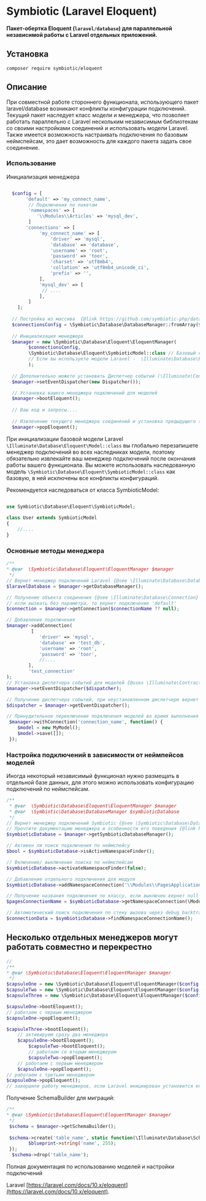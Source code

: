 # Symbiotic (Laravel Eloquent)

**Пакет-обертка Eloquent (`laravel/database`) для параллельной независимой работы c Laravel отдельных приложений.**

## Установка

```
composer require symbiotic/eloquent
```

## Описание

При совместной работе стороннего функционала, использующего пакет laravel/database возникают конфликты конфигурации
подключений.
Текущий пакет наследует класс модели и менеджера, что позволяет работать параллельно с Laravel нескольким
независимым библиотекам со своими настройками соединений и использовать модели Laravel.
Также имеется возможность настраивать подключения по базовым неймспейсам, 
это дает возможность для каждого пакета задать свое соединение.

### Использование

Инициализация менеджера

```php

  $config = [
       'default' => 'my_connect_name',
        // Подключения по пакетам
        'namespaces' => [
           '\\Modules\\Articles' => 'mysql_dev',
        ]
       'connections' => [
            'my_connect_name' => [
                'driver' => 'mysql',
                'database' => 'database',
                'username' => 'root',
                'password' => 'toor',
                'charset' => 'utf8mb4',
                'collation' => 'utf8mb4_unicode_ci',
                'prefix' => '',
            ],
            'mysql_dev' => [
             // ....
            ],
        ]
    ];
    
  // Постройка из массива  {@link https://github.com/symbiotic-php/database}
  $connectionsConfig = \Symbiotic\Database\DatabaseManager::fromArray($config);
  
  // Инициализация менеджера
  $manager = new \Symbiotic\Database\Eloquent\EloquentManager(
        $connectionsConfig,
        \Symbiotic\Database\Eloquent\SymbioticModel::class // Базовый класс моделей 
        // Если вы используете модели Laravel -  \Illuminate\Database\Eloquent\Model::class
        );
            
  // Дополнительно можете установить Диспетчер событий (\Illuminate\Contracts\Events\Dispatcher)
  $manager->setEventDispatcher(new Dispatcher());

  // Установка вашего менеджера подключений для моделей
  $manager->bootEloquent();
  
  // Ваш код и запросы....
  
  // Извлечение текущего менеджера соединений и установка предыдущего (если есть)
  $manager->popEloquent();

```

При инициализации базовой модели Laravel `\Illuminate\Database\Eloquent\Model::class` вы глобально перезапишете менеджер
подключений во всех наследниках модели,
поэтому обязательно извлекайте ваш менеджер подключений после окончания работы вашего функционала.
Вы можете использовать наследованную модель `\Symbiotic\Database\Eloquent\SymbioticModel::class` как базовую,
в ней исключены все конфликты конфигураций.

Рекомендуется наследоваться от класса SymbioticModel:

```php

use Symbiotic\Database\Eloquent\SymbioticModel;
 
class User extends SymbioticModel
{
    //....
}

```

### Основные методы менеджера

```php
/**
* @var  \Symbiotic\Database\Eloquent\EloquentManager $manager
 */
// Вернет менеджер подключений Laravel {@see \Illuminate\Database\DatabaseManager}
$laravelDatabase = $manager->getDatabaseManager();

// Получение объекта соединения {@see \Illuminate\Database\Connection}
// если вызвать без параметра, то вернет подключение 'default'
$connection = $manager->getConnection($connectionName ?? null); 

// Добавление подключения
$manager->addConnection(
         [
            'driver' => 'mysql',
            'database' => 'test_db',
            'username' => 'root',
            'password' => 'toor',
            //....
        ],
        'test_connection'
);
// Установка диспетчера событий для моделей {@uses \Illuminate\Contracts\Events\Dispatcher}
$manager->setEventDispatcher($dispatcher);

// Получение диспетчера событий, при неустановленном диспетчере вернет анонимный класс NullDispatcher
$dispatcher = $manager->getEventDispatcher();

// Принудительное переключение подключения моделей во время выполнения
 $manager->withConnection('connection_name', function() {
    $model = new MyModel();
    $model->save([]);
 });

```

### Настройка подключений в зависимости от неймпейсов моделей

Иногда некоторый независимый функционал нужно размещать в отдельной базе данных, 
для этого можно использовать конфигурацию подключений по неймспейсам.

```php
/**
 * @var  \Symbiotic\Database\Eloquent\EloquentManager $manager
 * @var  \Symbiotic\Database\DatabaseManager $symbioticDatabase
 */
// Вернет менеджер подключений Symbiotic {@see \Symbiotic\Database\DatabaseManager}
// Прочтите документацию менеджера и особенности его поведения {@link https://github.com/symbiotic-php/database}
$symbioticDatabase = $manager->getSymbioticDatabaseManager();

// Активен ли поиск подключения по неймспейсу
$bool = $symbioticDatabase->isActiveNamespaceFinder();

// Включение/ выключение поиска по неймспейсам
$symbioticDatabase->activateNamespaceFinder(false);

// Добавление отдельного подключения для модуля
$symbioticDatabase->addNamespaceConnection('\\Modules\\PagesApplication', 'test_connection');

// Получение названия подключения по классу, если выключен вернет null
$pagesConnectionName = $symbioticDatabase->getNamespaceConnection(\Modules\PagesApplication\Models\Event::class); // вернет `test_connection`

// Автоматический поиск подключения по стеку вызова через debug_backtrace, если выключен вернет null
$connectionData = $symbioticDatabase->findNamespaceConnectionName();

```

## Несколько отдельных менеджеров могут работать совместно и перекрестно

```php
// 
/**
* @var \Symbiotic\Database\Eloquent\EloquentManager $manager 
 */
$capsuleOne = new \Symbiotic\Database\Eloquent\EloquentManager($config,\Illuminate\Database\Eloquent\Model::class);
$capsuleTwo = new \Symbiotic\Database\Eloquent\EloquentManager($config,\Symbiotic\Database\Eloquent\SymbioticModel::class);
$capsuleThree = new \Symbiotic\Database\Eloquent\EloquentManager($config,\Illuminate\Database\Eloquent\Model::class);

$capsuleOne->bootEloquent();
// работаем с первым менеджером
$capsuleOne->popEloquent();

$capsuleThree->bootEloquent();
    // активируем сразу два менеджера
    $capsuleOne->bootEloquent();
        $capsuleTwo->bootEloquent();
        // работаем со вторым менеджером
        $capsuleTwo->popEloquent();
    // работаем с первым менеджером
    $capsuleOne->popEloquent();
// работаем с третьим менеджером
$capsuleOne->popEloquent();
// завершили работу менеджеров, если Laravel инициирован установится его менеджер подключений обратно

```

Получение SchemaBuilder для миграций:

```php
/**
* @var \Symbiotic\Database\Eloquent\EloquentManager $manager
 */
 $schema = $manager->getSchemaBuilder();
 
 $schema->create('table_name', static function(\Illuminate\Database\Schema\Blueprint $table) {
        $blueprint->string('name', 255);
 });
  $schema->drop('table_name');

```

Полная документация по использованию моделей и настройки подключений

Laravel [https://laravel.com/docs/10.x/eloquent](https://laravel.com/docs/10.x/eloquent).


